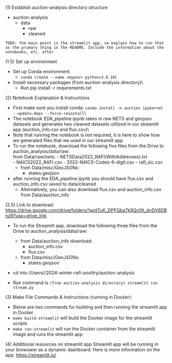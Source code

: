 (1) Establish auction-analysis directory structure

- auction-analysis
    - data
        - raw
        - cleaned

`TODO: the main point is the streamlit app, so explain how to run that as the primary thing in the README. Include the information about the notebooks, etc. after`

(1.5) Set up environment

- Set up Conda environment
    - `conda create --name <myenv> python=3.9.16`\
- Install necessary packages (from auction-analysis directory)\
    - Run pip install -r requirements.txt

(2) Notebook Explanation & Instructions
- First make sure you install conda: `conda install -n auction ipykernel --update-deps --force-reinstall`\
- The notebook EDA_pipeline.ipynb takes in raw NETS and geojson datasets and generates two cleaned datasets utilized in our streamlit app (auction_info.csv and flux.csv)\
- Note that running the notebook is not required, it is here to show how we generated files that we used in our streamlit app
- To run the notebook, download the following five files from the Drive to auction_analysis/data/raw:\
    from Data/raw/nets:
        - NETSData2022_RAFI(WithAddresses).txt\
        - NAICS2022_RAFI.csv
        - 2022-NAICS-Codes-6-digit.csv
        - rafi_sic.csv
    - from Data/misc/GeoJSONs:
        - states.geojson
- after running the EDA_pipeline.ipynb you should have flux.csv and auction_info.csv saved to data/cleaned
    - Alternatively, you can also download flux.csv and auction_info.csv from Data/auction_info

(2.5)
Link to download: https://drive.google.com/drive/folders/1wjdTuK_DPFQba7k9Qx0lt_dvDV6DBnzR?usp=drive_link

- To run the Streamlit app, download the following three files from the Drive to auction_analysis/data/raw:
    - from Data/auction_info download:
        - auction_info.csv
        - flux.csv
    - from Data/misc/GeoJSONs:
        - states.geojson

- cd into /Users/<username>/2024-winter-rafi-poultry/auction-analysis
- Run command is `(from auction-analysis directory) streamlit run stream.py`

(3) Make File Commands & Instructions (running in Docker):

- Below are two commands for building and then running the streamlit app in Docker
- `make build-streamlit` will build the Docker image for the streamlit scripts
- `make run-streamlit` will run the Docker container from the streamlit image and runs the streamlit app

(4) Additional resources on streamlit app
Streamlit app will be running in your browswer as a dynamic dashboard. Here is more information on the app: https://streamlit.io/
